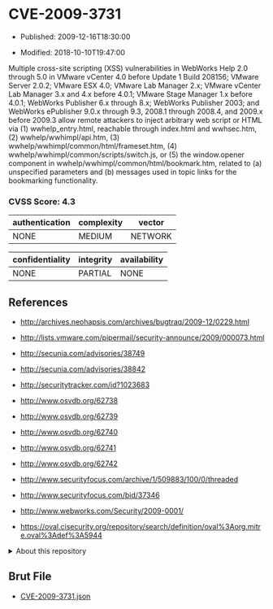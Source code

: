 # CVE-2009-3731

- Published: 2009-12-16T18:30:00

- Modified: 2018-10-10T19:47:00

Multiple cross-site scripting (XSS) vulnerabilities in WebWorks Help 2.0 through 5.0 in VMware vCenter 4.0 before Update 1 Build 208156; VMware Server 2.0.2; VMware ESX 4.0; VMware Lab Manager 2.x; VMware vCenter Lab Manager 3.x and 4.x before 4.0.1; VMware Stage Manager 1.x before 4.0.1; WebWorks Publisher 6.x through 8.x; WebWorks Publisher 2003; and WebWorks ePublisher 9.0.x through 9.3, 2008.1 through 2008.4, and 2009.x before 2009.3 allow remote attackers to inject arbitrary web script or HTML via (1) wwhelp_entry.html, reachable through index.html and wwhsec.htm, (2) wwhelp/wwhimpl/api.htm, (3) wwhelp/wwhimpl/common/html/frameset.htm, (4) wwhelp/wwhimpl/common/scripts/switch.js, or (5) the window.opener component in wwhelp/wwhimpl/common/html/bookmark.htm, related to (a) unspecified parameters and (b) messages used in topic links for the bookmarking functionality.

### CVSS Score: **4.3**

| authentication | complexity | vector |
| --- | --- | --- |
| NONE | MEDIUM | NETWORK |

| confidentiality | integrity | availability |
| --- | --- | --- |
| NONE | PARTIAL | NONE |

## References

* http://archives.neohapsis.com/archives/bugtraq/2009-12/0229.html

* http://lists.vmware.com/pipermail/security-announce/2009/000073.html

* http://secunia.com/advisories/38749

* http://secunia.com/advisories/38842

* http://securitytracker.com/id?1023683

* http://www.osvdb.org/62738

* http://www.osvdb.org/62739

* http://www.osvdb.org/62740

* http://www.osvdb.org/62741

* http://www.osvdb.org/62742

* http://www.securityfocus.com/archive/1/509883/100/0/threaded

* http://www.securityfocus.com/bid/37346

* http://www.webworks.com/Security/2009-0001/

* https://oval.cisecurity.org/repository/search/definition/oval%3Aorg.mitre.oval%3Adef%3A5944

<details>
<summary>About this repository</summary> 

  This repository is part of the project [Live Hack CVE](https://github.com/Live-Hack-CVE). Main website can be found [www.live-hack.org](https://www.live-hack.org) 
  
  Made by [Sn0wAlice](https://github.com/Sn0wAlice) for the people that care about security and need to have a feed of the latest CVEs. Hope you enjoy it, don't forget to star the repo and follow me on [Twitter](https://twitter.com/Sn0wAlice) and [Github](https://github.com/Sn0wAlice). And that is my [personnal website](https://www.alice-snow.me/)

  - [Home Page](https://github.com/Live-Hack-CVE)
  - [Framework](https://github.com/Live-Hack-CVE/cve-framework)
  - [CVE database](https://github.com/Live-Hack-CVE/full_database)
  - [Changelog](https://github.com/Live-Hack-CVE/Changelog)
</details>

## Brut File

* [CVE-2009-3731.json](https://raw.githubusercontent.com/Live-Hack-CVE/full_database/main/cves/2009/CVE-2009-3731.json)

